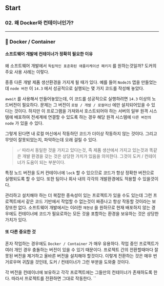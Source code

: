 ## Start

### 02. 왜 Docker와 컨테이너인가?

---

### 📌 Docker / Container

#### 소프트웨어 개발에 컨테이너가 정확히 필요한 이유

왜 소프트웨어 개발에서 `독립적인 표준화된 애플리케이션 패키지` 를 원하는것일까?
도커의 주요 사용 사례는 이렇다.

종종 다른 개발 제품 생산환경을 가지게 될 때가 있다.
예를 들어 `NodeJS` 앱을 만들었는데 `node 버전` 이 `14.3` 에서 성공적으로 실행되는 몇 가지 코드를 작성해 놓았다.

`await` 를 사용해서 만들어놓았는데, 이 코드를 성공적으로 실행하려면 `14.3` 이상의 노드버전이 필요하다.
문제는 그 버전이 `로컬 / 개발 / 로컬머신` 에만 설치되어있을 수 있다는 것이다.
하지만 이 프로그램을 가져와서 호스트되어야 하는 서버의 일부 원격 시스템에 배포하여 전세계에 연결할 수 있도록 하는 경우 해당 원격 시스템에 `다른 버전의 node` 가 있을 수 있다.

그렇게 된다면 내 로컬 머신에서 작동하던 코드가 더이상 작동하지 않는 것이다.
그리고 무엇이 잘못되었는지, 파악하는데 오래 걸릴 수 있다.

> ✅ 따라서 동일한 것을 가지고 있다는것, 즉 제품 생산에서 가지고 있는것과 똑같은 개발 환경을 갖는 것은 상당한 가치가 있음을 의미한다. 그것이 도커 / 컨테이너가 도움이 되는 부분이다.

특정 노드 버전을 도커 컨테이너에 `lock` 할 수 있으므로 코드가 항상 정확한 버전으로 실행되도록 할 수 있다.
또한 팀이나 회사 내의 각각의 개발환경에도 적용할 수 있을것이다.

관리하고 설치해야 하는 더 복잡한 종속성이 있는 프로젝트가 있을 수도 있는데 그런 프로젝트에서 같은 코드 기반에서 작업할 수 없는것이 짜증나고 항상 작동할 것이라는 보장또한 없다.
소프트웨어 개발에서는 이러한 `재현성` 을 원하므로 현재 배포하지 않는 경우에도 컨테이너에 코드가 필요로하는 모든 것을 포함하는 환경을 보유하는 것은 상당한 가치가 있다.

#### 또 다른 중요한 것

혼자 작업하는 경우에도 `Docker / Container` 가 매우 유용하다.
작업 중인 프로젝트가 여러 개인 경우 충돌하는 버전이 있을 수 있기 때문이다.
프로젝트 간의 전환할때마다 잘못된 버전을 제거하고 올바른 버전을 설치해야 할것이다. 이렇게 전환하는 것은 매우 번거로우며 귀찮을 것인데, 도커 / 컨테이너가 그런 부분을 도와줄 것이다.

각 버전을 컨테이너에 보유하고 각각 프로젝트에는 그들만의 컨테이너가 존재하도록 한다. 따라서 프로젝트를 전환하면 그대로 작동한다.
``
